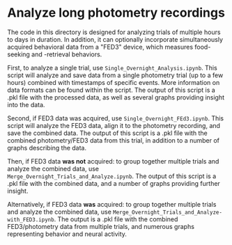 # Analyze long photometry recordings

The code in this directory is designed for analyzing trials of multiple hours to days in duration. In addition, it can optionally incorporate simultaneously acquired behavioral data from a "FED3" device, which measures food-seeking and -retrieval behaviors.

First, to analyze a single trial, use `Single_Overnight_Analysis.ipynb`. This script will analyze and save data from a single photometry trial (up to a few hours) combined with timestamps of specific events. More information on data formats can be found within the script. The output of this script is a .pkl file with the processed data, as well as several graphs providing insight into the data.

Second, if FED3 data was acquired, use `Single_Overnight_FEd3.ipynb`. This script will analyze the FED3 data, align it to the photometry recording, and save the combined data. The output of this script is a .pkl file with the combined photometry/FED3 data from this trial, in addition to a number of graphs describing the data.

Then, if FED3 data **was not** acquired: to group together multiple trials and analyze the combined data, use `Merge_Overnight_Trials_and_Analyze.ipynb`. The output of this script is a .pkl file with the combined data, and a number of graphs providing further insight.

Alternatively, if FED3 data **was** acquired: to group together multiple trials and analyze the combined data, use `Merge_Overnight_Trials_and_Analyze-with_FED3.ipynb`. The output is a .pkl file with the combined FED3/photometry data from multiple trials, and numerous graphs representing behavior and neural activity.

